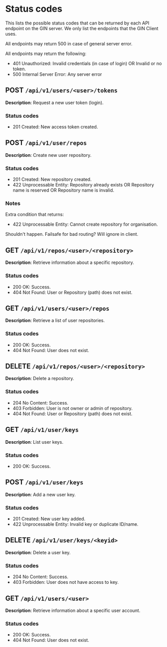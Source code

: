# Status codes

This lists the possible status codes that can be returned by each API endpoint on the GIN server.
We only list the endpoints that the GIN Client uses.

All endpoints may return 500 in case of general server error.

All endpoints may return the following:

- 401 Unauthorized: Invalid credentials (in case of login) OR Invalid or no token.
- 500 Internal Server Error: Any server error


## POST `/api/v1/users/<user>/tokens`

**Description**: Request a new user token (login).

### Status codes
- 201 Created: New access token created.


## POST `/api/v1/user/repos`

**Description**: Create new user repository.

### Status codes
- 201 Created: New repository created.
- 422 Unprocessable Entity: Repository already exists OR Repository name is reserved OR Repository name is invalid.

### Notes
Extra condition that returns:
- 422 Unprocessable Entity: Cannot create repository for organisation.

Shouldn't happen. Failsafe for bad routing? Will ignore in client.


## GET `/api/v1/repos/<user>/<repository>`

**Description**: Retrieve information about a specific repository.

### Status codes
- 200 OK: Success.
- 404 Not Found: User or Repository (path) does not exist.


## GET `/api/v1/users/<user>/repos`

**Description**: Retrieve a list of user repositories.

### Status codes
- 200 OK: Success.
- 404 Not Found: User does not exist.


## DELETE `/api/v1/repos/<user>/<repository>`

**Description**: Delete a repository.

### Status codes
- 204 No Content: Success.
- 403 Forbidden: User is not owner or admin of repository.
- 404 Not Found: User or Repository (path) does not exist.


## GET `/api/v1/user/keys`

**Description**: List user keys.

### Status codes
- 200 OK: Success.


## POST `/api/v1/user/keys`

**Description**: Add a new user key.

### Status codes
- 201 Created: New user key added.
- 422 Unprocessable Entity: Invalid key or duplicate ID/name.


## DELETE `/api/v1/user/keys/<keyid>`

**Description**: Delete a user key.

### Status codes
- 204 No Content: Success.
- 403 Forbidden: User does not have access to key.


## GET `/api/v1/users/<user>`

**Description**: Retrieve information about a specific user account.

### Status codes
- 200 OK: Success.
- 404 Not Found: User does not exist.
